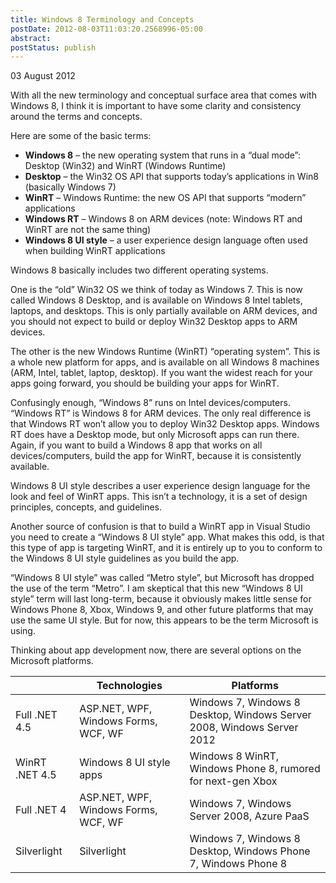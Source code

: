 ```yaml
---
title: Windows 8 Terminology and Concepts
postDate: 2012-08-03T11:03:20.2568996-05:00
abstract: 
postStatus: publish
---
```

03 August 2012

With all the new terminology and conceptual surface area that comes with Windows 8, I think it is important to have some clarity and consistency around the terms and concepts.

Here are some of the basic terms:

- **Windows 8** – the new operating system that runs in a “dual mode”: Desktop (Win32) and WinRT (Windows Runtime)
- **Desktop** – the Win32 OS API that supports today’s applications in Win8 (basically Windows 7)
- **WinRT** – Windows Runtime: the new OS API that supports “modern” applications
- **Windows RT** – Windows 8 on ARM devices (note: Windows RT and WinRT are not the same thing)
- **Windows 8 UI style** – a user experience design language often used when building WinRT applications


Windows 8 basically includes two different operating systems.

One is the “old” Win32 OS we think of today as Windows 7. This is now called Windows 8 Desktop, and is available on Windows 8 Intel tablets, laptops, and desktops. This is only partially available on ARM devices, and you should not expect to build or deploy Win32 Desktop apps to ARM devices.

The other is the new Windows Runtime (WinRT) “operating system”. This is a whole new platform for apps, and is available on all Windows 8 machines (ARM, Intel, tablet, laptop, desktop). If you want the widest reach for your apps going forward, you should be building your apps for WinRT.

Confusingly enough, “Windows 8” runs on Intel devices/computers. “Windows RT” is Windows 8 for ARM devices. The only real difference is that Windows RT won’t allow you to deploy Win32 Desktop apps. Windows RT does have a Desktop mode, but only Microsoft apps can run there. Again, if you want to build a Windows 8 app that works on all devices/computers, build the app for WinRT, because it is consistently available.

Windows 8 UI style describes a user experience design language for the look and feel of WinRT apps. This isn’t a technology, it is a set of design principles, concepts, and guidelines.

Another source of confusion is that to build a WinRT app in Visual Studio you need to create a “Windows 8 UI style” app. What makes this odd, is that this type of app is targeting WinRT, and it is entirely up to you to conform to the Windows 8 UI style guidelines as you build the app.

“Windows 8 UI style” was called “Metro style”, but Microsoft has dropped the use of the term “Metro”. I am skeptical that this new “Windows 8 UI style” term will last long-term, because it obviously makes little sense for Windows Phone 8, Xbox, Windows 9, and other future platforms that may use the same UI style. But for now, this appears to be the term Microsoft is using.

Thinking about app development now, there are several options on the Microsoft platforms.


|   | **Technologies** | **Platforms** |
| --- | --- | --- |
| Full .NET 4.5 | ASP.NET, WPF, Windows Forms, WCF, WF | Windows 7, Windows 8 Desktop, Windows Server 2008, Windows Server 2012 |
| WinRT .NET 4.5 | Windows 8 UI style apps | Windows 8 WinRT, Windows Phone 8, rumored for next-gen Xbox |
| Full .NET 4 | ASP.NET, WPF, Windows Forms, WCF, WF | Windows 7, Windows Server 2008, Azure PaaS |
| Silverlight | Silverlight | Windows 7, Windows 8 Desktop, Windows Phone 7, Windows Phone 8 |

